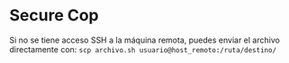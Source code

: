 # Secure Cop
Si no se tiene acceso SSH a la máquina remota, puedes enviar el archivo directamente con:
	`scp archivo.sh usuario@host_remoto:/ruta/destino/`

